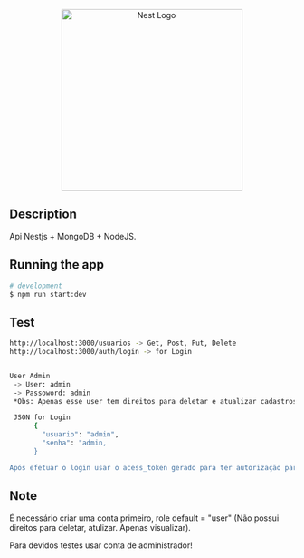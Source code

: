 <p align="center">
  <a href="http://nestjs.com/" target="blank"><img src="https://nestjs.com/img/logo_text.svg" width="320" alt="Nest Logo" /></a>
</p>



## Description

Api Nestjs + MongoDB + NodeJS.

## Running the app

```bash
# development
$ npm run start:dev

```

## Test

```bash
http://localhost:3000/usuarios -> Get, Post, Put, Delete
http://localhost:3000/auth/login -> for Login


User Admin
 -> User: admin
 -> Passoword: admin
 *Obs: Apenas esse user tem direitos para deletar e atualizar cadastros

 JSON for Login
      {
        "usuario": "admin",
        "senha": "admin,
      }

Após efetuar o login usar o acess_token gerado para ter autorização para os outros caminhos referencia -> http://localhost:3000/usuarios


```
## Note
 <p> É necessário criar uma conta primeiro, role default = "user" (Não possui direitos para deletar, atulizar. Apenas visualizar). </p>

<p>Para devidos testes usar conta de administrador!</p>
